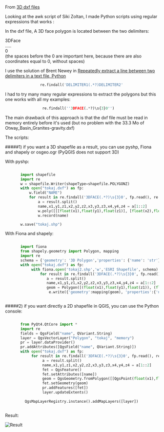 From [3D dxf files](http://osgeo-org.1560.x6.nabble.com/3D-dxf-files-td5093449.html#a5095133) 

Looking at the awk script of Siki Zoltan,  I made Python scripts using regular expressions that works :




In the dxf file, A 3D face polygon is located between the two delimiters:

3DFace  
.....  
  0  
(the spaces before the 0 are important here, because there are also coordinates equal to 0, without spaces)

I  use the solution of Brent Newey in [Repeatedly extract a line between two delimiters in a text file, Python](http://stackoverflow.com/questions/7098530/repeatedly-extract-a-line-between-two-delimiters-in-a-text-file-python)

```python
                re.findall('DELIMITER1(.*?)DELIMITER2'
```

I had to try many many regular expressions to  extract the polygons but this one works with all my examples:

```python
                 re.findall(''3DFACE(.*?)\s{3}0'')
```

The main drawback of this approach is that the dxf file must be read in memory entirely before it's used (but no problem with the 33.3 Mo of Otway_Basin_Granites-gravity.dxf)

The scripts:

#####1) if you want a 3D shapefile as a result, you can use pyshp, Fiona and shapely or osgeo.ogr (PyQGIS  does not support 3D)

With pyshp:

```python

       import shapefile
       import re
       w = shapefile.Writer(shapeType=shapefile.POLYGONZ)
       with open("tokaj.dxf") as fp:
           w.field("NAME")
           for result in re.findall('3DFACE(.*?)\s{3}0', fp.read(), re.S):
               a = result.split()
               name,x1,y1,z1,x2,y2,z2,x3,y3,z3,x4,y4,z4 = a[1::2]
               w.poly([[[float(x1),float(y1),float(z1)], [float(x2),float(y2),float(z2)], [float(x3),float(y3),float(z3)]]])
               w.record(name)

       w.save("tokaj.shp")
```

With Fiona and shapely:

```python

       import fiona
       from shapely.geometry import Polygon, mapping
       import re
       schema = {'geometry': '3D Polygon','properties': {'name': 'str'}}
       with open("tokaj.dxf") as fp:
            with fiona.open('tokaj2.shp','w','ESRI Shapefile', schema) as e:  
                for result in re.findall('3DFACE(.*?)\s{3}0', fp.read(), re.S):
                   a = result.split()
                   name,x1,y1,z1,x2,y2,z2,x3,y3,z3,x4,y4,z4 = a[1::2]
                   geom = Polygon([(float(x1),float(y1),float(z1)), (float(x2),float(y2),float(z2)), (float(x3),float(y3),float(z3))])            
                    e.write({'geometry':mapping(geom), 'properties':{'name':name}})
                    
```

#####2) if you want directly a 2D shapefile in QGIS, you can use the Python console:

```python

       from PyQt4.QtCore import *
       import re
       fields = QgsField("name", QVariant.String)
       layer = QgsVectorLayer("Polygon", "tokaj", "memory")
       pr = layer.dataProvider()
       pr.addAttributes([QgsField("name", QVariant.String)])
       with open("tokaj.dxf") as fp:
            for result in re.findall('3DFACE(.*?)\s{3}0', fp.read(), re.S):
                 a = result.split()
                 name,x1,y1,z1,x2,y2,z2,x3,y3,z3,x4,y4,z4 = a[1::2]
                 fet = QgsFeature()
                 fet.setAttributes([name])
                 geom = QgsGeometry.fromPolygon([[QgsPoint(float(x1),float(y1)), QgsPoint(float(x2),float(y2)), QgsPoint(float(x3),float(y3))]])
                 fet.setGeometry(geom)
                 pr.addFeatures([fet])
                 layer.updateExtents()
             
         QgsMapLayerRegistry.instance().addMapLayers([layer]) 
         
```

Result:

![Result][1]


  [1]: http://osgeo-org.1560.x6.nabble.com/file/n5095133/tokaj.jpg
